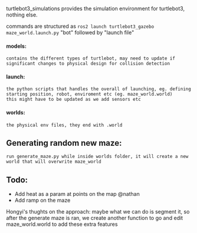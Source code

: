 turtlebot3_simulations provides the simulation environment for turtlebot3, nothing else.

commands are structured as `ros2 launch turtlebot3_gazebo maze_world.launch.py`
    "bot" followed by "launch file"

#### models: 
    contains the different types of turtlebot, may need to update if significant changes to physical design for collision detection

#### launch: 
    the python scripts that handles the overall of launching, eg. defining starting position, robot, enviroment etc (eg. maze_world.world)
    this might have to be updated as we add sensors etc

#### worlds:
    the physical env files, they end with .world

## Generating random new maze:
    run generate_maze.py while inside worlds folder, it will create a new world that will overwrite maze_world


## Todo: 

- Add heat as a param at points on the map @nathan
- Add ramp on the maze

Hongyi's thughts on the approach: maybe what we can do is segment it, so after the generate maze is ran, we create another function to go and edit maze_world.world to add these extra features